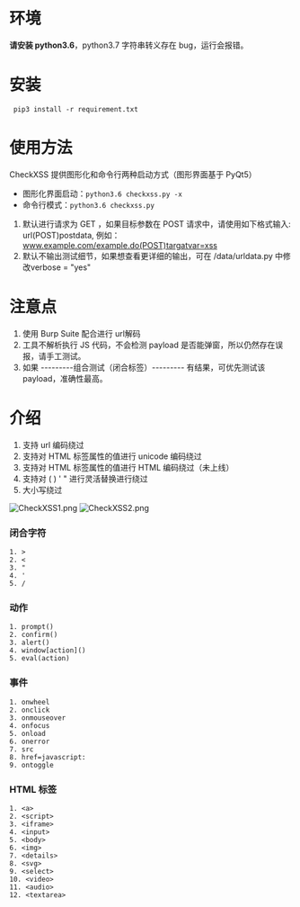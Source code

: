 # 环境
**请安装 python3.6**，python3.7 字符串转义存在 bug，运行会报错。

# 安装
`
pip3 install -r requirement.txt`

# 使用方法
CheckXSS 提供图形化和命令行两种启动方式（图形界面基于 PyQt5）
- 图形化界面启动：`python3.6 checkxss.py -x`
- 命令行模式：`python3.6 checkxss.py`
1. 默认进行请求为 GET ，如果目标参数在 POST 请求中，请使用如下格式输入: url(POST)postdata, 例如：www.example.com/example.do(POST)targatvar=xss
2. 默认不输出测试细节，如果想查看更详细的输出，可在 /data/urldata.py 中修改verbose = "yes"

# 注意点
1. 使用 Burp Suite 配合进行 url解码
2. 工具不解析执行 JS 代码，不会检测 payload 是否能弹窗，所以仍然存在误报，请手工测试。
3. 如果  ---------组合测试（闭合标签）--------- 有结果，可优先测试该 payload，准确性最高。
# 介绍

1. 支持 url 编码绕过
2. 支持对 HTML 标签属性的值进行 unicode 编码绕过
3. 支持对 HTML 标签属性的值进行 HTML 编码绕过（未上线）
4. 支持对 ( ) ' " 进行灵活替换进行绕过
5. 大小写绕过

![CheckXSS1.png](https://i.loli.net/2019/09/30/P5g2NWklJ4mEoqF.png)
![CheckXSS2.png](https://i.loli.net/2019/09/30/hldfzKnNu9D2twC.png)

### 闭合字符
```
1. >
2. <
3. "
4. '
5. /
```

### 动作
```
1. prompt()
2. confirm()
3. alert()
4. window[action]()
5. eval(action)
```
### 事件
```
1. onwheel
2. onclick
3. onmouseover
4. onfocus
5. onload
6. onerror
7. src
8. href=javascript:
9. ontoggle
```
### HTML 标签
```
1. <a>
2. <script>
3. <iframe>
4. <input>
5. <body>
6. <img>
7. <details>
8. <svg>
9. <select>
10. <video>
11. <audio>
12. <textarea> 
```

